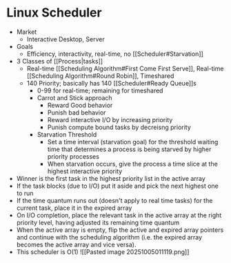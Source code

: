 # Linux Scheduler
* Market
	* Interactive Desktop, Server
* Goals
	* Efficiency, interactivity, real-time, no [[Scheduler#Starvation]]
* 3 Classes of [[Process|tasks]]
	* Real-time [[Scheduling Algorithm#First Come First Serve]], Real-time [[Scheduling Algorithm#Round Robin]], Timeshared
	* 140 Priority; basically has 140 [[Scheduler#Ready Queue]]s
		* 0-99 for real-time; remaining for timeshared
		* Carrot and Stick approach
			* Reward Good behavior
			* Punish bad behavior
			* Reward interactive I/O by increasing priority
			* Punish compute bound tasks by decreisng priority
		* Starvation Threshold
			* Set a time interval (starvation goal) for the threshold waiting time that determines a process is being starved by higher priority processes
			- When starvation occurs, give the process a time slice at the highest interactive priority
* Winner is the first task in the highest priority list in the active array
* If the task blocks (due to I/O) put it aside and pick the next highest one to run
* If the time quantum runs out (doesn't apply to real time tasks) for the current task, place it in the expired array
* On I/O completion, place the relevant task in the active array at the right priority level, having adjusted its remaining time quantum
* When the active array is empty, flip the active and expired array pointers and continue with the scheduling algorithm (i.e. the expired array becomes the active array and vice versa).
* This scheduler is O(1)
![[Pasted image 20251005011119.png]]